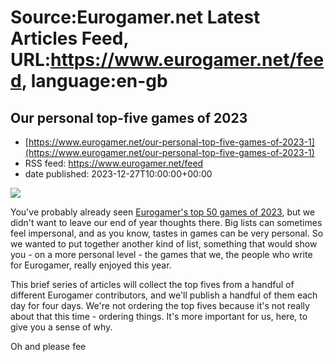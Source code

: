# Source:Eurogamer.net Latest Articles Feed, URL:https://www.eurogamer.net/feed, language:en-gb

## Our personal top-five games of 2023
 - [https://www.eurogamer.net/our-personal-top-five-games-of-2023-1](https://www.eurogamer.net/our-personal-top-five-games-of-2023-1)
 - RSS feed: https://www.eurogamer.net/feed
 - date published: 2023-12-27T10:00:00+00:00

<img src="https://assetsio.reedpopcdn.com/Birth-1.jpg?width=1920&amp;height=1920&amp;fit=bounds&amp;quality=80&amp;format=jpg&amp;auto=webp" /> <p>You've probably already seen <a href="https://www.eurogamer.net/here-are-eurogamers-favourite-games-of-2023">Eurogamer's top 50 games of 2023</a>, but we didn't want to leave our end of year thoughts there. Big lists can sometimes feel impersonal, and as you know, tastes in games can be very personal. So we wanted to put together another kind of list, something that would show you - on a more personal level - the games that we, the people who write for Eurogamer, really enjoyed this year.</p><p>This brief series of articles will collect the top fives from a handful of different Eurogamer contributors, and we'll publish a handful of them each day for four days. We're not ordering the top fives because it's not really about that this time - ordering things. It's more important for us, here, to give you a sense of why.</p><p>Oh and please fee

